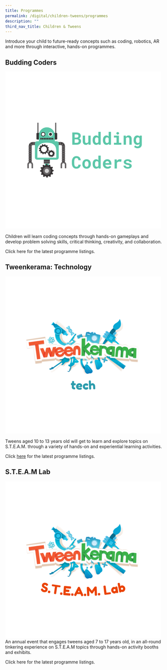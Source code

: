 ```yaml
---
title: Programmes
permalink: /digital/children-tweens/programmes
description: ""
third_nav_title: Children & Tweens
---
```

Introduce your child to future-ready concepts such as coding, robotics, AR and more through interactive, hands-on programmes.

## **Budding Coders**
![Alt text for image on Isomer site](/images/digital/Digital-Prog-Children-01.png)

Children will learn coding concepts through hands-on gameplays and develop problem solving skills, critical thinking, creativity, and collaboration. 

Click here for the latest programme listings.

## **Tweenkerama: Technology**
![Alt text for image on Isomer site](/images/digital/Digital-Prog-Children-02.png)

Tweens aged 10 to 13 years old will get to learn and explore topics on S.T.E.A.M. through a variety of hands-on and experiential learning activities. 

Click [here](https://go.gov.sg/Tweenkerama) for the latest programme listings.

## **S.T.E.A.M Lab** 
![Alt text for image on Isomer site](/images/digital/Digital-Prog-Children-03.png)
An annual event that engages tweens aged 7 to 17 years old, in an all-round tinkering experience on S.T.E.A.M topics through hands-on activity booths and exhibits. 

Click here for the latest programme listings.